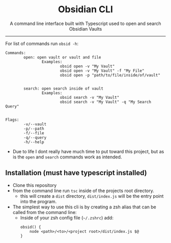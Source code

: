 <h1 style="text-align: center;">Obsidian CLI</h1>

<p style="text-align: center;">A command line interface built with Typescript used to open and search Obsidian Vaults</p>

-----

For list of commands run `obsid -h`:

```
Commands:
        open: open vault or vault and file
                Examples: 
                        obsid open -v "My Vault"
                        obsid open -v "My Vault" -f "My File"
                        obsid open -p "path/to/file/inside/of/vault"


        search: open search inside of vault
                Examples:
                        obsid search -v "My Vault"
                        obsid search -v "My Vault" -q "My Search Query"


Flags:
        -v/--vault
        -p/--path
        -f/--file
        -q/--query
		-h/--help

```


- Due to life I dont really have much time to put toward this project, but as is the `open` and `search` commands work as intended.


## Installation (must have typescript installed)
- Clone this repository
- from the command line run `tsc` inside of the projects root directory.
	- this will create a `dist` directory, `dist/index.js` will be the entry point into the program.
- The simplest way to use this cli is by creating a zsh alias that can be called from the command line:
	- Inside of your zsh config file (`~/.zshrc`) add:
		```
		obsid() {
			node <path>/<to>/<project root>/dist/index.js $@
		}
		```


